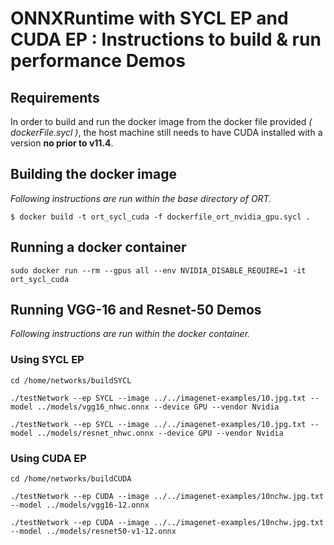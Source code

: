 # ONNXRuntime with SYCL EP and CUDA EP : Instructions to build & run performance Demos

## Requirements 
In order to build and run the docker image from the docker file provided *( dockerFile.sycl )*, the host machine still needs to have CUDA installed with a version **no prior to v11.4**.   

## Building the docker image 
*Following instructions are run within the base directory of ORT.*
```
$ docker build -t ort_sycl_cuda -f dockerfile_ort_nvidia_gpu.sycl .
```

## Running a docker container
```
sudo docker run --rm --gpus all --env NVIDIA_DISABLE_REQUIRE=1 -it ort_sycl_cuda
```

## Running VGG-16 and Resnet-50 Demos
*Following instructions are run within the docker container.*
### Using SYCL EP
```
cd /home/networks/buildSYCL

./testNetwork --ep SYCL --image ../../imagenet-examples/10.jpg.txt --model ../models/vgg16_nhwc.onnx --device GPU --vendor Nvidia 

./testNetwork --ep SYCL --image ../../imagenet-examples/10.jpg.txt --model ../models/resnet_nhwc.onnx --device GPU --vendor Nvidia 

```

### Using CUDA EP
```
cd /home/networks/buildCUDA

./testNetwork --ep CUDA --image ../../imagenet-examples/10nchw.jpg.txt --model ../models/vgg16-12.onnx

./testNetwork --ep CUDA --image ../../imagenet-examples/10nchw.jpg.txt --model ../models/resnet50-v1-12.onnx
```